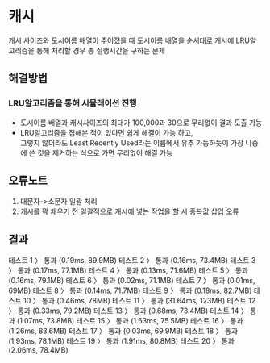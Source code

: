 # 캐시
캐시 사이즈와 도시이름 배열이 주어졌을 때
도시이름 배열을 순서대로 캐시에 LRU알고리즘을 통해 처리할 경우 총 실행시간을 구하는 문제

## 해결방법
### LRU알고리즘을 통해 시뮬레이션 진행
- 도시이름 배열과 캐시사이즈의 최대가 100,000과 30으로 무리없이 결과 도출 가능
- LRU알고리즘을 접해본 적이 있다면 쉽게 해결이 가능 하고, 
<br/>그렇지 않더라도 Least Recently Used라는 이름에서 유추 가능하듯이 가장 나중에 쓴 것을 제거하는 식으로 가면 무리없이 해결 가능

## 오류노트
1. 대문자->소문자 일괄 처리
2. 캐시를 꽉 채우기 전 일괄적으로 캐시에 넣는 작업을 할 시 중복값 삽입 오류
  
## 결과
테스트 1 〉	통과 (0.19ms, 89.9MB)
테스트 2 〉	통과 (0.16ms, 73.4MB)
테스트 3 〉	통과 (0.17ms, 77.1MB)
테스트 4 〉	통과 (0.13ms, 71.6MB)
테스트 5 〉	통과 (0.16ms, 79.1MB)
테스트 6 〉	통과 (0.02ms, 71.1MB)
테스트 7 〉	통과 (0.01ms, 69MB)
테스트 8 〉	통과 (0.14ms, 71.7MB)
테스트 9 〉	통과 (0.18ms, 82.7MB)
테스트 10 〉	통과 (0.46ms, 78MB)
테스트 11 〉	통과 (31.64ms, 123MB)
테스트 12 〉	통과 (0.33ms, 79.2MB)
테스트 13 〉	통과 (0.68ms, 73.4MB)
테스트 14 〉	통과 (1.07ms, 73.8MB)
테스트 15 〉	통과 (1.63ms, 75.5MB)
테스트 16 〉	통과 (1.26ms, 83.6MB)
테스트 17 〉	통과 (0.03ms, 69.9MB)
테스트 18 〉	통과 (1.93ms, 78.1MB)
테스트 19 〉	통과 (1.91ms, 80.8MB)
테스트 20 〉	통과 (2.06ms, 78.4MB)
